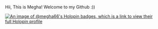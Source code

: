 Hii, This is Megha!
Welcome to my Github :))


[![An image of @megha66's Holopin badges, which is a link to view their full Holopin profile](https://holopin.me/megha66)](https://holopin.io/@megha66)
